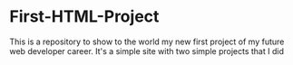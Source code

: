 # First-HTML-Project
This is a repository to show to the world my new first project of my future web developer career. It's a simple site with two simple projects that I did
